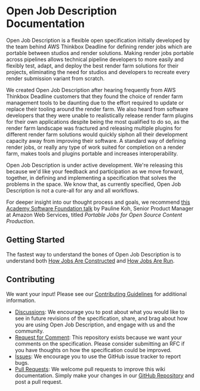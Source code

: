# Open Job Description Documentation

Open Job Description is a flexible open specification initially developed by the team behind AWS Thinkbox
Deadline for defining render jobs which are portable between studios and render solutions. Making render jobs portable 
across pipelines allows technical pipeline developers to more easily and flexibly test, adapt, and deploy the best
render farm solutions for their projects, eliminating the need for studios and developers to recreate every render
submission variant from scratch.

We created Open Job Description after hearing frequently from AWS Thinkbox Deadline customers that they found the 
choice of render farm management tools to be daunting due to the effort required to update or replace their tooling 
around the render farm. We also heard from software developers that they were unable to realistically release render
farm plugins for their own applications despite being the most qualified to do so, as the render farm landscape was 
fractured and releasing multiple plugins for different render farm solutions would quickly siphon all their
development capacity away from improving their software. A standard way of defining render jobs, or really any type 
of work suited for completion on a render farm, makes tools and plugins portable and increases interoperability. 

Open Job Description is under active development. We're releasing this because we'd like your feedback and 
participation as we move forward, together, in defining and implementing a specification that solves the problems in 
the space. We know that, as currently specified, Open Job Description is not a cure-all for any and all workflows. 

For deeper insight into our thought process and goals, we recommend [this Academy Software Foundation talk](https://www.youtube.com/watch?v=3AM3L6P-cAw&list=PL9dZxafYCWmxDFGc2CEq4SgCkZWKYW1m5&index=14)
by Pauline Koh, Senior Product Manager at Amazon Web Services, titled *Portable Jobs for Open Source Content Production*.

## Getting Started

The fastest way to understand the bones of Open Job Description is to understand both [How Jobs Are Constructed](How-Jobs-Are-Constructed)
and [How Jobs Are Run](How-Jobs-Are-Run).

## Contributing

We want your input! Please see our [Contributing Guidelines](https://github.com/OpenJobDescription/openjd-specifications/blob/mainline/CONTRIBUTING.md) for additional information.

* [Discussions](https://github.com/OpenJobDescription/openjd-specifications/discussions): We encourage you to post about what you
   would like to see in future revisions of the specification, share, and brag about how you are using Open Job Description, and
   engage with us and the community.
* [Request for Comment](https://github.com/OpenJobDescription/openjd-specifications/tree/mainline/rfcs/README.md): This 
  repository exists because we want your comments on the specification. Please consider submitting an RFC if you have 
  thoughts on how the specification could be improved.
* [Issues](https://github.com/OpenJobDescription/openjd-specifications/issues): We encourage you to use the GitHub issue tracker
  to report bugs. 
* [Pull Requests](https://github.com/OpenJobDescription/openjd-specifications/pulls): We welcome pull requests to improve this wiki
  documentation. Simply make your changes in our [GitHub Repository](https://github.com/OpenJobDescription/openjd-specifications/tree/mainline/wiki)
  and post a pull request.
